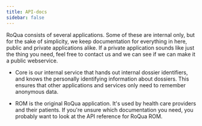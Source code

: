 ```yaml
---
title: API-docs
sidebar: false
---
```


RoQua consists of several applications. Some of these are internal only,
but for the sake of simplicity, we keep documentation for everything in here, public and private applications alike. If a private application sounds like just the thing you need, feel free to contact us and we can see if we can make it a public webservice.

  * Core is our internal service that hands out internal dossier identifiers,
    and knows the personally identifying information about dossiers. This ensures
    that other applications and services only need to remember anonymous data.

  * ROM is the original RoQua application. It's used by health care providers
    and their patients. If you're unsure which documentation you need, you
    probably want to look at the API reference for RoQua ROM.

